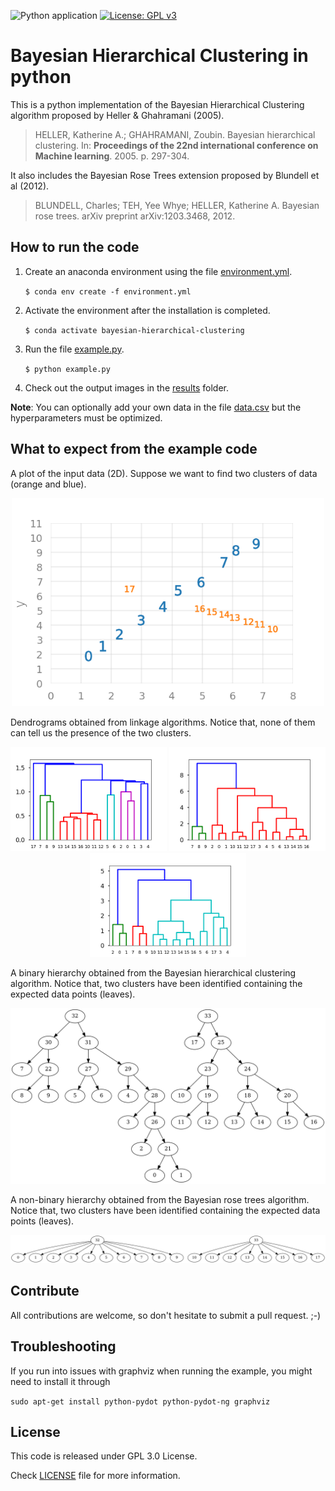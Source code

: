 ![Python application](https://github.com/caponetto/bhc/workflows/Python%20application/badge.svg) [![License: GPL v3](https://img.shields.io/badge/License-GPLv3-blue.svg)](https://www.gnu.org/licenses/gpl-3.0)

# Bayesian Hierarchical Clustering in python
This is a python implementation of the Bayesian Hierarchical Clustering algorithm proposed by Heller & Ghahramani (2005).
> HELLER, Katherine A.; GHAHRAMANI, Zoubin. Bayesian hierarchical clustering. In: **Proceedings of the 22nd international conference on Machine learning**. 2005. p. 297-304.

It also includes the Bayesian Rose Trees extension proposed by Blundell et al (2012).
> BLUNDELL, Charles; TEH, Yee Whye; HELLER, Katherine A. Bayesian rose trees. arXiv preprint arXiv:1203.3468, 2012.

## How to run the code
1. Create an anaconda environment using the file [environment.yml](environment.yml).

    `$ conda env create -f environment.yml`

2. Activate the environment after the installation is completed.

    `$ conda activate bayesian-hierarchical-clustering`

3. Run the file [example.py](example.py).

    `$ python example.py`

4. Check out the output images in the [results](results/) folder.

**Note**: You can optionally add your own data in the file [data.csv](data/data.csv) but the hyperparameters must be optimized.

## What to expect from the example code
A plot of the input data (2D). Suppose we want to find two clusters of data (orange and blue).

<p align="center">
  <a href="results/data_plot.png"><img src="results/data_plot.png" width="500"></a>
</p>

Dendrograms obtained from linkage algorithms. Notice that, none of them can tell us the presence of the two clusters.

<p align="center">
  <a href="results/linkage_single_plot.png"><img src="results/linkage_single_plot.png" width="250"></a> 
  <a href="results/linkage_complete_plot.png"><img src="results/linkage_complete_plot.png" width="250"></a> 
  <a href="results/linkage_average_plot.png"><img src="results/linkage_average_plot.png" width="250"></a>
</p>

A binary hierarchy obtained from the Bayesian hierarchical clustering algorithm. Notice that, two clusters have been identified containing the expected data points (leaves).

<p align="center">
  <a href="results/bhc_plot.png"><img src="results/bhc_plot.png" width="600"></a> 
</p>

A non-binary hierarchy obtained from the Bayesian rose trees algorithm. Notice that, two clusters have been identified containing the expected data points (leaves).

<p align="center">
  <a href="results/brt_plot.png"><img src="results/brt_plot.png" width="600"></a> 
</p>

## Contribute
All contributions are welcome, so don't hesitate to submit a pull request. ;-)

## Troubleshooting

If you run into issues with graphviz when running the example, you might need to install it through

`sudo apt-get install python-pydot python-pydot-ng graphviz`

## License
This code is released under GPL 3.0 License.

Check [LICENSE](LICENSE) file for more information.
